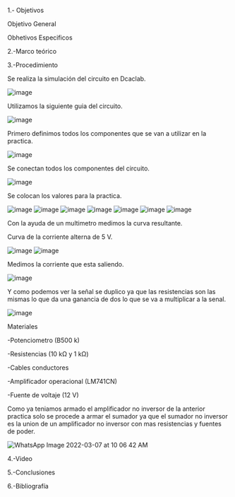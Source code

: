 1.- Objetivos


Objetivo General


Obhetivos Especificos


2.-Marco teórico


3.-Procedimiento


Se realiza la simulación del circuito en Dcaclab.


![image](https://user-images.githubusercontent.com/93899720/157040433-db60881e-323a-4dd0-a887-74e445b58749.png)


Utilizamos la siguiente guia del circuito.


![image](https://user-images.githubusercontent.com/93899720/157040628-0dcfea3a-8c9c-4337-8f7b-52b87e1a52ba.png)


Primero definimos todos los componentes que se van a utilizar en la practica.


![image](https://user-images.githubusercontent.com/93899720/157043575-6598f67b-2a3e-4baf-b354-480832e4bf48.png)


Se conectan todos los componentes del circuito.


![image](https://user-images.githubusercontent.com/93899720/157043637-8b2cbebc-3622-4230-ac41-3a963af1b9fa.png)


Se colocan los valores para la practica.


![image](https://user-images.githubusercontent.com/93899720/157043792-f77254f8-aa9f-4db1-98de-f44910bc3fbc.png)
![image](https://user-images.githubusercontent.com/93899720/157043864-19df8db3-99da-4136-9d74-143f7dce1034.png)
![image](https://user-images.githubusercontent.com/93899720/157043947-b00bf8fb-c74a-4689-9179-d8ccd0ca93c8.png)
![image](https://user-images.githubusercontent.com/93899720/157044016-b0561640-8cc6-4e8a-a4eb-5e627d4bf846.png)
![image](https://user-images.githubusercontent.com/93899720/157044076-7eb29c0f-9bd3-40e6-be66-268e284f8dac.png)
![image](https://user-images.githubusercontent.com/93899720/157044179-2b60c6e6-c020-4269-b234-404c9b612d02.png)
![image](https://user-images.githubusercontent.com/93899720/157044255-0c1be78d-4233-43b8-93d4-5b8269928866.png)


Con la ayuda de un multimetro medimos la curva resultante.


Curva de la corriente alterna de 5 V.


![image](https://user-images.githubusercontent.com/93899720/157048883-858401ff-7f48-40ce-a989-4dc1f121594e.png)
![image](https://user-images.githubusercontent.com/93899720/157049232-3ad04285-5e28-4bed-a2f8-dc748ecccc2b.png)


Medimos la corriente que esta saliendo.


![image](https://user-images.githubusercontent.com/93899720/157049383-9b69a19f-941b-4085-ae55-977548b30011.png)



Y como podemos ver la señal se duplico ya que las resistencias son las mismas lo que da una ganancia de dos lo que se va a multiplicar a la senal.


![image](https://user-images.githubusercontent.com/93899720/157049668-af37802d-80c1-433a-8df7-9c84daf17884.png)


Materiales 

-Potenciometro (B500 k)

-Resistencias (10 kΩ y 1 kΩ)

-Cables conductores

-Amplificador operacional (LM741CN)

-Fuente de voltaje (12 V)


Como ya teniamos armado el amplificador no inversor de la anterior practica solo se procede a armar el sumador ya que el sumador no inversor es la union de un amplificador no inversor con mas resistencias y fuentes de poder.


![WhatsApp Image 2022-03-07 at 10 06 42 AM](https://user-images.githubusercontent.com/93899720/157060532-ee05ebd4-9a21-4685-9d21-96748fd844ce.jpeg)



4.-Video


5.-Conclusiones


6.-Bibliografía
